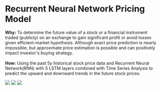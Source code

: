 # Recurrent Neural Network Pricing Model

**Why:**  To determine the future value of a stock or a financial instrument traded (publicly) on an exchange to gain significant profit or avoid losses given efficient-market hypothesis. Although exact price prediction is nearly impossible, but approximate price estimation is possible and can positively impact investor's buying strategy.<br><br>
**How:** Using the past 5y historical stock price data and Recurrent Neural Network(RNN) with 5 LSTM layers combined with Time Series Analysis to predict the upward and downward trends in the future stock prices.<br>


[![](https://img.shields.io/badge/Tensorflow-EE4C2C?logo=Tensorflow)]()
[![](https://img.shields.io/badge/Keras-8a1111?logo=Keras)]()
[![](https://img.shields.io/badge/Deep__Learning-RNN-brightgreen)]()
